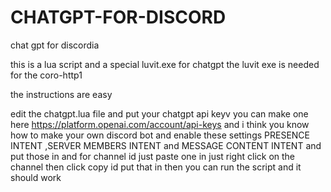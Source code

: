 # CHATGPT-FOR-DISCORD
chat gpt for discordia


this is a lua script and a special luvit.exe for chatgpt the luvit exe is needed for the coro-http1

the instructions are easy 

edit the chatgpt.lua file and put your chatgpt api keyv you can make one here https://platform.openai.com/account/api-keys and i think you know how to make your own discord bot and enable these settings PRESENCE INTENT ,SERVER MEMBERS INTENT and MESSAGE CONTENT INTENT and put those in and for channel id just paste one in just right click on the channel then click copy id put that in then you can run the script and it should work
